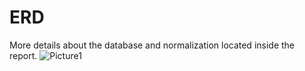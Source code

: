 # ERD
More details about the database and normalization located inside the report.
![Picture1](https://github.com/user-attachments/assets/e978455a-b387-4e44-9dea-7c98ec182c83)
